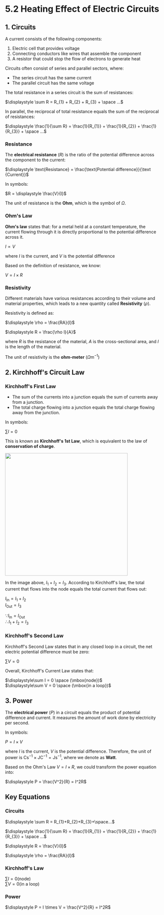 # 5.2 Heating Effect of Electric Circuits

## 1. Circuits

A current consists of the following components:

1. Electric cell that provides voltage
2. Connecting conductors like wires that assemble the component
3. A resistor that could stop the flow of electrons to generate heat

Circuits often consist of series and parallel sectors, where:

- The series circuit has the same current
- The parallel circuit has the same voltage

The total resistance in a series circuit is the sum of resistances:

$\displaystyle \sum R = R_{1} + R_{2} + R_{3} + \space ...$

In parallel, the reciprocal of total resistance equals the sum of the reciprocal of resistances:

$\displaystyle \frac{1}{\sum R} = \frac{1}{R_{1}} + \frac{1}{R_{2}} + \frac{1}{R_{3}} + \space ...$

### Resistance

The **electrical resistance** ($R$) is the ratio of the potential difference across the component to the current:

$\displaystyle \text{Resistance} = \frac{\text{Potential difference}}{\text {Current}}$

In symbols:

$R = \displaystyle \frac{V}{I}$

The unit of resistance is the **Ohm**, which is the symbol of $\Omega$.

### Ohm's Law

**Ohm's law** states that: for a metal held at a constant temperature, the current flowing through it is directly proportional to the potential difference across it.

$I \propto V$

where $I$ is the current, and $V$ is the potential difference

Based on the definition of resistance, we know:

$V = I \times R$

### Resistivity

Different materials have various resistances according to their volume and material properties, which leads to a new quantity called **Resistivity** ($\rho$).

Resistivity is defined as:

$\displaystyle \rho = \frac{RA}{l}$

$\displaystyle R = \frac{\rho l}{A}$

where $R$ is the resistance of the material, $A$ is the cross-sectional area, and $l$ is the length of the material.

The unit of resistivity is the **ohm-meter** ($\Omega \text{m}^{-1}$)

## 2. Kirchhoff's Circuit Law

### Kirchhoff's First Law

- The sum of the currents into a junction equals the sum of currents away from a junction.
- The total charge flowing into a junction equals the total charge flowing away from the junction.

In symbols:

$\displaystyle \sum I = 0$

This is known as **Kirchhoff's 1st Law**, which is equivalent to the law of **conservation of charge**.

<img src="https://homework.study.com/cimages/multimages/16/jr1726282375943099486.jpg" width="400" height="auto">

In the image above, $I_{1}+ I_{2} = I_{3}$. According to Kirchhoff's law, the total current that flows into the node equals the total current that flows out:

$I_{\text{In}} = I_{1} + I_{2}$\
$I_{\text{Out}} = I_{3}$

$\because I_{\text{In}} = I_{\text{Out}}$\
$\therefore I_{1}+ I_{2} = I_{3}$

### Kirchhoff's Second Law

Kirchhoff's Second Law states that in any closed loop in a circuit, the net electric potential difference must be zero:

$\displaystyle \sum V = 0$

Overall, Kirchhoff's Current Law states that:

$\displaystyle\sum I = 0 \space (\mbox{node})$\
$\displaystyle\sum V = 0 \space (\mbox{in a loop})$
## 3. Power

The **electrical power** ($P$) in a circuit equals the product of potential difference and current. It measures the amount of work done by electricity per second.

In symbols:

$P = I \times V$

where $I$ is the current, $V$ is the potential difference. Therefore, the unit of power is $\text{Cs}^{-1} \times \text{JC}^{-1} = \text{Js}^{-1}$, where we denote as **Watt**.

Based on the Ohm's Law $V = I \times R$, we could transform the power equation into:

$\displaystyle P = \frac{V^2}{R} = I^2R$

## Key Equations

### Circuits

$\displaystyle \sum R = R_{1}+R_{2}+R_{3}+\space...$

$\displaystyle \frac{1}{\sum R} = \frac{1}{R_{1}} + \frac{1}{R_{2}} + \frac{1}{R_{3}} + \space ...$

$\displaystyle R = \frac{V}{I}$

$\displaystyle \rho = \frac{RA}{l}$

### Kirchhoff's Law

$\displaystyle\sum I = 0 (\mbox{node})$\
$\displaystyle\sum V = 0 (\mbox{in a loop})$

### Power

$\displaystyle P = I \times V = \frac{V^2}{R} = I^2R$
